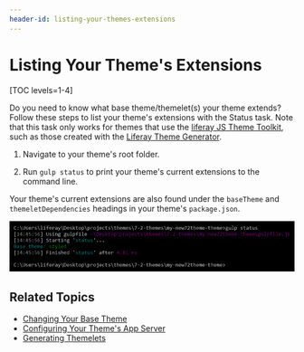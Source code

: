 ```yaml
---
header-id: listing-your-themes-extensions
---
```


# Listing Your Theme's Extensions

[TOC levels=1-4]

Do you need to know what base theme/themelet(s) your theme extends? Follow these 
steps to list your theme's extensions with the Status task. Note that this task 
only works for themes that use the 
[liferay JS Theme Toolkit](https://github.com/liferay/liferay-themes-sdk/tree/master/packages), 
such as those created with the 
[Liferay Theme Generator](/developer/reference/-/knowledge_base/7-2/installing-the-theme-generator-and-creating-a-theme).

1.  Navigate to your theme's root folder.

2.  Run `gulp status` to print your theme's current extensions to the command 
    line.

Your theme's current extensions are also found under the `baseTheme` and 
`themeletDependencies` headings in your theme's `package.json`.

![Figure 1: Run the `gulp status` task to list your theme's current extensions.](../../../../images/theme-ext-listing-theme-extensions.png)

## Related Topics

- [Changing Your Base Theme](/developer/frameworks/-/knowledge_base/7-2/changing-your-base-theme)
- [Configuring Your Theme's App Server](/developer/frameworks/-/knowledge_base/7-2/configuring-your-themes-app-server)
- [Generating Themelets](/developer/frameworks/-/knowledge_base/7-2/creating-themelets-with-the-themes-generator)
